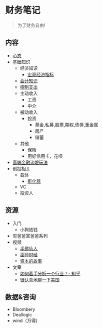 # 财务笔记
> 为了财务自由!

## 内容
* [心态](attitude)
* 基础知识
  * 经济知识
    * [宏观经济指标](economy/mac.md)
  * [会计知识](accounting)
  * [控制支出](out)
  * 主动收入
    * 工资
    * 中介
  * 被动收入
    * 投资
      * 基金,私募,股票,期权,债券,重金属
      * 房产
      * 储蓄
  * 其他
    * 保险
    * 用好信用卡，花呗
* [高端金融流氓玩法](upper-bad-method.md)
* 创投相关
  * 载体
    * [孵化器](startup-related/incubator.md)
  * VC
  * 投资人

## 资源
* 入门
  * 小狗钱钱
* 穷爸爸富爸爸系列
* 视频
  * [半佛仙人](https://space.bilibili.com/37663924)
  * [巫师财经](https://space.bilibili.com/472747194)
  * [资本的故事](https://www.bilibili.com/video/av19258366)
* 文章
  * [如何着手分析一个行业？- 知乎](https://www.zhihu.com/question/20219092)
  * [很认真地聊一下美国](https://zhuanlan.zhihu.com/p/115815501)

## 数据&咨询
* Bloombery
* Deallogic
* wind（万得)